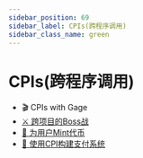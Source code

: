 ```yaml
---
sidebar_position: 69
sidebar_label: CPIs(跨程序调用)
sidebar_class_name: green
---
```


# CPIs(跨程序调用)

-  🎬 CPIs with Gage
- [⚔ 跨项目的Boss战](./the-cross-program-boss-fight/README.md)
- [🥇 为用户Mint代币](./mint-token-for-users/README.md)
- [💸 使用CPI构建支付系统](./build-a-payment-system-with-cpis/README.md)

